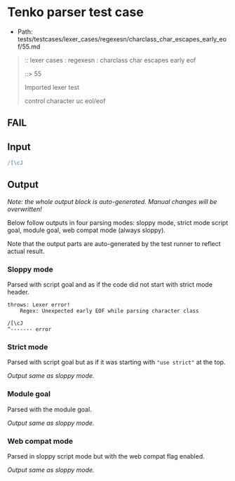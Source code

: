 # Tenko parser test case

- Path: tests/testcases/lexer_cases/regexesn/charclass_char_escapes_early_eof/55.md

> :: lexer cases : regexesn : charclass char escapes early eof
>
> ::> 55
>
> Imported lexer test
>
> control character uc eol/eof

## FAIL

## Input

`````js
/[\cJ
`````

## Output

_Note: the whole output block is auto-generated. Manual changes will be overwritten!_

Below follow outputs in four parsing modes: sloppy mode, strict mode script goal, module goal, web compat mode (always sloppy).

Note that the output parts are auto-generated by the test runner to reflect actual result.

### Sloppy mode

Parsed with script goal and as if the code did not start with strict mode header.

`````
throws: Lexer error!
    Regex: Unexpected early EOF while parsing character class

/[\cJ
^------- error
`````

### Strict mode

Parsed with script goal but as if it was starting with `"use strict"` at the top.

_Output same as sloppy mode._

### Module goal

Parsed with the module goal.

_Output same as sloppy mode._

### Web compat mode

Parsed in sloppy script mode but with the web compat flag enabled.

_Output same as sloppy mode._
